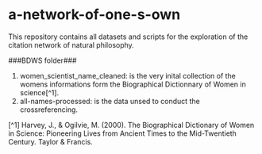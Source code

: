# a-network-of-one-s-own
This repository contains all datasets and scripts for the exploration of the citation network of natural philosophy. 

###BDWS folder###
1. women_scientist_name_cleaned: is the very inital collection of the womens informations form the Biographical Dictionnary of Women in science[^1].
2. all-names-processed: is the data unsed to conduct the crossreferencing. 


















[^1] Harvey, J., & Ogilvie, M. (2000). The Biographical Dictionary of Women in Science: Pioneering Lives from Ancient Times to the Mid-Twentieth Century. Taylor & Francis.
